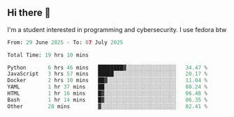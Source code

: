 ## Hi there 👋

I'm a student interested in programming and cybersecurity. I use fedora btw
<!--START_SECTION:waka-->

```python
From: 29 June 2025 - To: 07 July 2025

Total Time: 19 hrs 10 mins

Python       6 hrs 46 mins   ████████▓░░░░░░░░░░░░░░░░   34.47 %
JavaScript   3 hrs 57 mins   █████░░░░░░░░░░░░░░░░░░░░   20.17 %
Docker       2 hrs 10 mins   ██▓░░░░░░░░░░░░░░░░░░░░░░   11.04 %
YAML         1 hr 37 mins    ██░░░░░░░░░░░░░░░░░░░░░░░   08.24 %
HTML         1 hr 16 mins    █▓░░░░░░░░░░░░░░░░░░░░░░░   06.48 %
Bash         1 hr 14 mins    █▓░░░░░░░░░░░░░░░░░░░░░░░   06.35 %
Other        28 mins         ▓░░░░░░░░░░░░░░░░░░░░░░░░   02.41 %
```

<!--END_SECTION:waka-->
